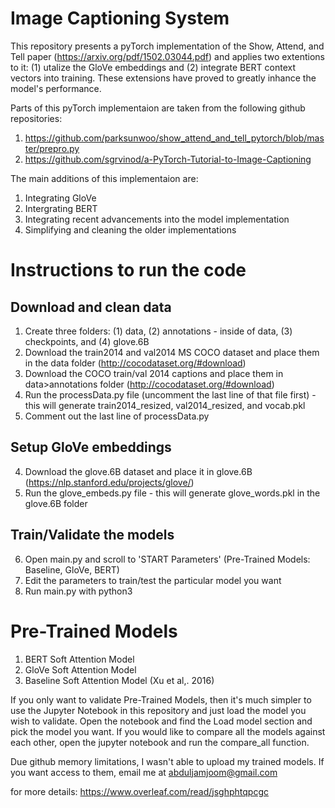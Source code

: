 # Image Captioning System
This repository presents a pyTorch implementation of the Show, Attend, and Tell paper (https://arxiv.org/pdf/1502.03044.pdf) and applies two extentions to it: (1) utalize the GloVe embeddings and (2) integrate BERT context vectors into training. These extensions have proved to greatly inhance the model's performance.

Parts of this pyTorch implementaion are taken from the following github repositories:
1. https://github.com/parksunwoo/show_attend_and_tell_pytorch/blob/master/prepro.py
2. https://github.com/sgrvinod/a-PyTorch-Tutorial-to-Image-Captioning

The main additions of this implementaion are:
1. Integrating GloVe
2. Intergrating BERT
3. Integrating recent advancements into the model implementation
3. Simplifying and cleaning the older implementations

# Instructions to run the code

## Download and clean data
1. Create three folders: (1) data, (2) annotations - inside of data, (3) checkpoints, and (4) glove.6B
1. Download the train2014 and val2014 MS COCO dataset and place them in the data folder (http://cocodataset.org/#download)
2. Download the COCO train/val 2014 captions and place them in data>annotations folder (http://cocodataset.org/#download)
3. Run the processData.py file (uncomment the last line of that file first) - this will generate train2014_resized, val2014_resized, and vocab.pkl
4. Comment out the last line of processData.py

## Setup GloVe embeddings
4. Download the glove.6B dataset and place it in glove.6B (https://nlp.stanford.edu/projects/glove/)
5. Run the glove_embeds.py file - this will generate glove_words.pkl in the glove.6B folder

## Train/Validate the models
6. Open main.py and scroll to 'START Parameters' (Pre-Trained Models: Baseline, GloVe, BERT)
7. Edit the parameters to train/test the particular model you want 
8. Run main.py with python3

# Pre-Trained Models
1. BERT Soft Attention Model
2. GloVe Soft Attention Model
3. Baseline Soft Attention Model (Xu et al,. 2016)

If you only want to validate Pre-Trained Models, then it's much simpler to use the Jupyter Notebook in this repository and just load the model you wish to validate. Open the notebook and find the Load model section and pick the model you want. If you would like to compare all the models against each other, open the jupyter notebook and run the compare_all function.

Due github memory limitations, I wasn't able to upload my trained models. If you want access to them, email me at abduljamjoom@gmail.com

for more details: https://www.overleaf.com/read/jsghphtqpcgc

